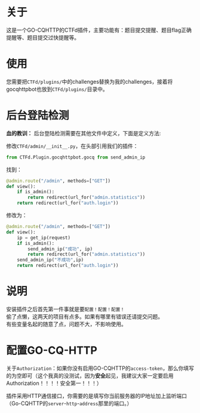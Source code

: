 # 关于
这是一个GO-CQHTTP的CTFd插件，主要功能有：题目提交提醒、题目flag正确提醒等、题目提交过快提醒等。

# 使用
您需要把`CTFd/plugins/`中的challenges替换为我的challenges，接着将gocqhttpbot也放到`CTFd/plugins/`目录中。

# 后台登陆检测
**血的教训：**
后台登陆检测需要在其他文件中定义，下面是定义方法:

修改`CTFd/admin/__init__.py`，在头部引用我们的插件：
```python
from CTFd.Plugin.gocqhttpbot.gocq from send_admin_ip
```
找到：
```python
@admin.route("/admin", methods=["GET"])
def view():
    if is_admin():
        return redirect(url_for("admin.statistics"))
    return redirect(url_for("auth.login"))
```
修改为：
```python
@admin.route("/admin", methods=["GET"])
def view():
    ip = get_ip(request)
    if is_admin():
        send_admin_ip("成功", ip)
        return redirect(url_for("admin.statistics"))
    send_admin_ip("不成功",ip)
    return redirect(url_for("auth.login"))
```

# 说明
安装插件之后首先第一件事就是要`配置！配置！配置！`\
偷了点懒，这两天的项目有点多。如果有哪里有错误还请提交问题。\
有些变量名起的随意了点，问题不大，不影响使用。

# 配置GO-CQ-HTTP
关于`Authorization`：如果你没有启用GO-CQHTTP的`access-token`，那么你填写的为空即可（这个我真的没测试，因为**安全**起见，我建议大家一定要启用Authorization！！！！安全第一！！！）

插件采用HTTP通信接口，你需要的是填写你当前服务器的IP地址加上监听端口（Go-CQHTTP的`server`-`http`-`address`那里的端口。）